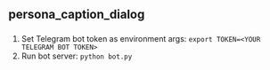 ## persona_caption_dialog



###

1. Set Telegram bot token as environment args: `export TOKEN=<YOUR TELEGRAM BOT TOKEN>`
2. Run bot server: `python bot.py`
